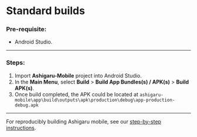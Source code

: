 # Standard builds

### Pre-requisite:

- Android Studio.

___

### Steps:

1. Import **Ashigaru-Mobile** project into Android Studio.
2. In the **Main Menu**, select **Build** > **Build App Bundles(s) / APK(s)** > **Build APK(s)**.
3. Once build completed, the APK could be located at `ashigaru-mobile\app\build\outputs\apk\production\debug\app-production-debug.apk`

---

For reproducibly building Ashigaru mobile, see our [step-by-step instructions](ReproducibleBuilds.md).
